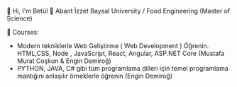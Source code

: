👋 Hi, I'm Betül 
🔭 Abant İzzet Baysal University / Food Engineering (Master of Science)


🌱 Courses:
 - Modern tekniklerle Web Geliştirme ( Web Development ) Öğrenin. HTML,CSS, Node , JavaScript, React, Angular, ASP.NET Core (Mustafa Murat Coşkun & Engin Demiroğ)
 - PYTHON, JAVA, C# gibi tüm programlama dilleri için temel programlama mantığını anlaşılır örneklerle öğrenin (Engin Demiroğ)

<!--
**betulctatar/betulctatar** is a ✨ _special_ ✨ repository because its `README.md` (this file) appears on your GitHub profile.

Here are some ideas to get you started:

- 🔭 I’m currently working on ...
- 🌱 I’m currently learning ...
- 👯 I’m looking to collaborate on ...
- 🤔 I’m looking for help with ...
- 💬 Ask me about ...
- 📫 How to reach me: ...
- 😄 Pronouns: ...
- ⚡ Fun fact: ...
-->
